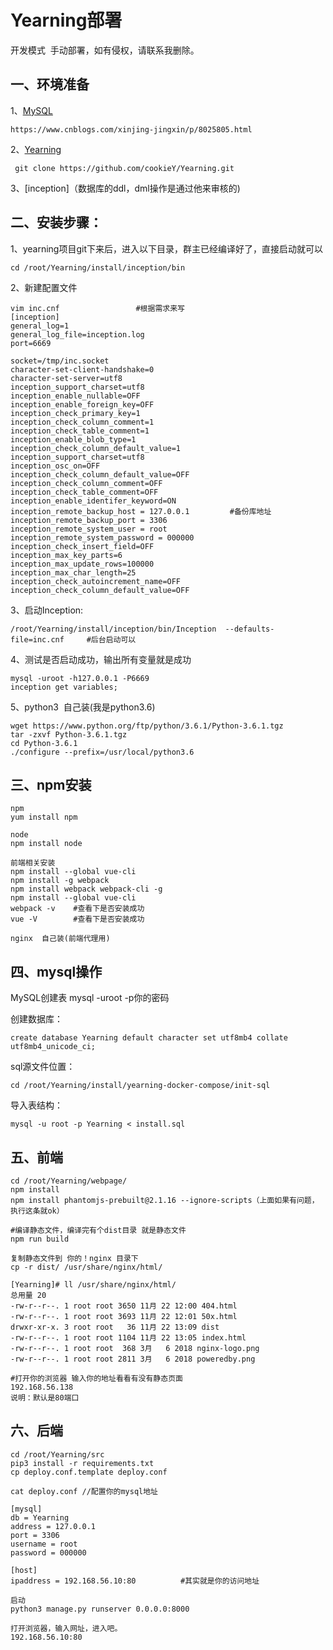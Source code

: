 # Yearning部署

开发模式  手动部署，如有侵权，请联系我删除。


## 一、环境准备

1、[MySQL](自行安装)

    https://www.cnblogs.com/xinjing-jingxin/p/8025805.html

2、[Yearning](开源文件安装包)
 
     git clone https://github.com/cookieY/Yearning.git
     
3、[inception]（数据库的ddl，dml操作是通过他来审核的)

## 二、安装步骤：

1、yearning项目git下来后，进入以下目录，群主已经编译好了，直接启动就可以

    cd /root/Yearning/install/inception/bin

2、新建配置文件

    vim inc.cnf                 #根据需求来写
    [inception]
    general_log=1
    general_log_file=inception.log
    port=6669

    socket=/tmp/inc.socket
    character-set-client-handshake=0
    character-set-server=utf8
    inception_support_charset=utf8
    inception_enable_nullable=OFF
    inception_enable_foreign_key=OFF
    inception_check_primary_key=1
    inception_check_column_comment=1
    inception_check_table_comment=1
    inception_enable_blob_type=1
    inception_check_column_default_value=1
    inception_support_charset=utf8
    inception_osc_on=OFF
    inception_check_column_default_value=OFF
    inception_check_column_comment=OFF
    inception_check_table_comment=OFF
    inception_enable_identifer_keyword=ON
    inception_remote_backup_host = 127.0.0.1         #备份库地址
    inception_remote_backup_port = 3306
    inception_remote_system_user = root
    inception_remote_system_password = 000000
    inception_check_insert_field=OFF
    inception_max_key_parts=6
    inception_max_update_rows=100000
    inception_max_char_length=25
    inception_check_autoincrement_name=OFF
    inception_check_column_default_value=OFF

3、启动Inception:

    /root/Yearning/install/inception/bin/Inception  --defaults-file=inc.cnf     #后台启动可以
    
4、测试是否启动成功，输出所有变量就是成功

    mysql -uroot -h127.0.0.1 -P6669
    inception get variables;

5、python3  自己装(我是python3.6)

    wget https://www.python.org/ftp/python/3.6.1/Python-3.6.1.tgz
    tar -zxvf Python-3.6.1.tgz
    cd Python-3.6.1
    ./configure --prefix=/usr/local/python3.6

## 三、npm安装
    npm         
    yum install npm

    node    
    npm install node

    前端相关安装
    npm install --global vue-cli
    npm install -g webpack
    npm install webpack webpack-cli -g
    npm install --global vue-cli
    webpack -v    #查看下是否安装成功
    vue -V        #查看下是否安装成功

    nginx  自己装(前端代理用)

## 四、mysql操作

MySQL创建表
mysql -uroot -p你的密码

创建数据库：

    create database Yearning default character set utf8mb4 collate utf8mb4_unicode_ci;

sql源文件位置：

    cd /root/Yearning/install/yearning-docker-compose/init-sql

导入表结构：

    mysql -u root -p Yearning < install.sql


## 五、前端
    cd /root/Yearning/webpage/
    npm install
    npm install phantomjs-prebuilt@2.1.16 --ignore-scripts（上面如果有问题，执行这条就ok）

    #编译静态文件，编译完有个dist目录 就是静态文件
    npm run build 

    复制静态文件到 你的！nginx 目录下
    cp -r dist/ /usr/share/nginx/html/

    [Yearning]# ll /usr/share/nginx/html/
    总用量 20
    -rw-r--r--. 1 root root 3650 11月 22 12:00 404.html
    -rw-r--r--. 1 root root 3693 11月 22 12:01 50x.html
    drwxr-xr-x. 3 root root   36 11月 22 13:09 dist
    -rw-r--r--. 1 root root 1104 11月 22 13:05 index.html
    -rw-r--r--. 1 root root  368 3月   6 2018 nginx-logo.png
    -rw-r--r--. 1 root root 2811 3月   6 2018 poweredby.png

    #打开你的浏览器 输入你的地址看看有没有静态页面
    192.168.56.138
    说明：默认是80端口

## 六、后端

    cd /root/Yearning/src
    pip3 install -r requirements.txt
    cp deploy.conf.template deploy.conf

    cat deploy.conf //配置你的mysql地址
    
    [mysql]
    db = Yearning
    address = 127.0.0.1
    port = 3306
    username = root
    password = 000000

    [host]
    ipaddress = 192.168.56.10:80          #其实就是你的访问地址

    启动
    python3 manage.py runserver 0.0.0.0:8000

    打开浏览器，输入网址，进入吧。
    192.168.56.10:80




